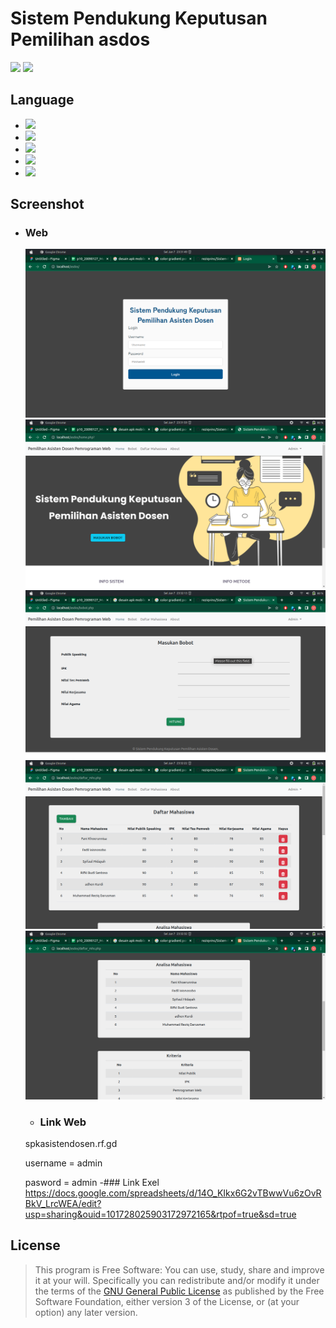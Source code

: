 # Sistem Pendukung Keputusan Pemilihan asdos

[![](https://img.shields.io/badge/docs-latest-brightgreen.svg?style=flat&maxAge=86400)](https://www.instagram.com/reziq_vins/)
[![](https://img.shields.io/badge/Find%20Me-%40ReziqVins-009688.svg?style=social)](https://www.instagram.com/reziq_vins/)

## Language

- [![](https://img.shields.io/badge/html-5-FF5722.svg)](https://www.w3schools.com/html/default.asp) 
- [![](https://img.shields.io/badge/css-3-03A9F4.svg)](https://www.w3schools.com/cssref/)
- [![](https://img.shields.io/badge/javascript-1.8-FFCA28.svg)](https://www.w3schools.com/js/default.asp)
- [![](https://img.shields.io/badge/php-7.1.8-673AB7.svg)](https://www.php.net/) 
- [![](https://img.shields.io/badge/mysql-5.0.12-yellow.svg)](https://www.mysql.com/) 

## Screenshot

- ### Web
    
    ![](https://github.com/reziqvins/Sistem-Pendukung-Keputusan-Pemilihan-Asisten-Dosen-Metode-Topsis/blob/main/ss/1.png)
    ![](https://github.com/reziqvins/Sistem-Pendukung-Keputusan-Pemilihan-Asisten-Dosen-Metode-Topsis/blob/main/ss/2.png)
    ![](https://github.com/reziqvins/Sistem-Pendukung-Keputusan-Pemilihan-Asisten-Dosen-Metode-Topsis/blob/main/ss/3.png)
    ![](https://github.com/reziqvins/Sistem-Pendukung-Keputusan-Pemilihan-Asisten-Dosen-Metode-Topsis/blob/main/ss/4.png)
    ![](https://github.com/reziqvins/Sistem-Pendukung-Keputusan-Pemilihan-Asisten-Dosen-Metode-Topsis/blob/main/ss/5.png)
    
   - ### Link Web
    spkasistendosen.rf.gd
    
    
    username    = admin
    
    
    pasword     = admin
    -### Link Exel
    https://docs.google.com/spreadsheets/d/14O_KIkx6G2vTBwwVu6zOvRBkV_LrcWEA/edit?usp=sharing&ouid=101728025903172972165&rtpof=true&sd=true
## License
> This program is Free Software: 
You can use, study, share and improve it at your will. Specifically you can redistribute and/or modify it under the terms of the [GNU General Public License](https://www.gnu.org/licenses/gpl.html) 
as published by the Free Software Foundation, either version 3 of the License, or (at your option) any later version.
